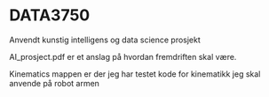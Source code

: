 # DATA3750
Anvendt kunstig intelligens og data science prosjekt

AI_prosject.pdf er et anslag på hvordan fremdriften skal være.

Kinematics mappen er der jeg har testet kode for kinematikk jeg skal anvende på robot armen
